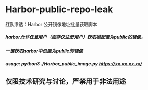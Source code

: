# Harbor-public-repo-leak
红队渗透：Harbor 公开镜像地址批量获取脚本
##### harbor允许任意用户（而非仅注册用户）获取被配置为public的镜像，

##### 一键获取harbor中设置为public的镜像
##### usage: python3 ./Harbor_public_image.py https://xx.xx.xx.xx/
## 仅限技术研究与讨论，严禁用于非法用途

